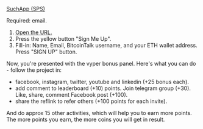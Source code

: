 [SuchApp (SPS)](http://vy.tc/eeCFB37)

Required: email.

1. [Open the URL.](http://vy.tc/eeCFB37)
2. Press the yellow button "Sign Me Up". 
3. Fill-in: Name, Email, BitcoinTalk username, and your ETH wallet address. Press "SIGN UP" button. 

Now, you're presented with the vyper bonus panel. 
Here's what you can do - follow the project in: 
* facebook, instagram, twitter, youtube and linkedin (+25 bonus each). 
* add comment to leaderboard (+10) points. Join telegram group (+30). Like, share, comment Facebook post (+100). 
* share the reflink to refer others (+100 points for each invite). 

And do approx 15 other activities, which will help you to earn more points. The more points you earn, the more coins you will get in result. 
